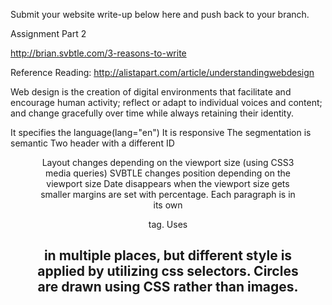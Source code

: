 Submit your website write-up below here and push back to your branch.

Assignment Part 2

http://brian.svbtle.com/3-reasons-to-write

Reference Reading: http://alistapart.com/article/understandingwebdesign

Web design is the creation of digital environments that facilitate and encourage human activity; reflect or adapt to individual voices and content; and change gracefully over time while always retaining their identity.

It specifies the language(lang="en")
It is responsive
The segmentation is semantic
Two header with a different ID
<header> <article> <section> <figure> <aside>
Layout changes depending on the viewport size (using CSS3 media queries)
SVBTLE changes position depending on the viewport size
Date disappears when the viewport size gets smaller
margins are set with percentage.
Each paragraph is in its own <p> tag.
Uses <h2> in multiple places, but different style is applied by utilizing css selectors.
Circles are drawn using CSS rather than images.